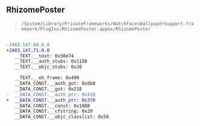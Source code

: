 ## RhizomePoster

> `/System/Library/PrivateFrameworks/WatchFacesWallpaperSupport.framework/PlugIns/RhizomePoster.appex/RhizomePoster`

```diff

-2483.147.68.0.0
+2483.147.71.0.0
   __TEXT.__text: 0x38e74
   __TEXT.__auth_stubs: 0x1150
   __TEXT.__objc_stubs: 0x20

   __TEXT.__eh_frame: 0x490
   __DATA_CONST.__auth_got: 0x8b8
   __DATA_CONST.__got: 0x218
-  __DATA_CONST.__auth_ptr: 0x310
+  __DATA_CONST.__auth_ptr: 0x370
   __DATA_CONST.__const: 0x1808
   __DATA_CONST.__cfstring: 0x20
   __DATA_CONST.__objc_classlist: 0x58

```
